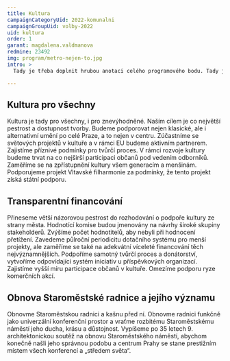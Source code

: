 ```yaml
---
title: Kultura
campaignCategoryUid: 2022-komunalni
campaignGroupUid: volby-2022
uid: kultura
order: 1
garant: magdalena.valdmanova
redmine: 23492
img: program/metro-nejen-to.jpg
intro: >
  Tady je třeba doplnit hrubou anotaci celého programového bodu. Tady je třeba doplnit hrubou anotaci celého programového bodu.  Tady je třeba doplnit hrubou anotaci celého programového bodu.  Tady je třeba doplnit hrubou anotaci celého programového bodu. 

---
```


## Kultura pro všechny
Kultura je tady pro všechny, i pro znevýhodněné. Naším cílem je co největší pestrost a dostupnost tvorby. Budeme podporovat nejen klasické, ale i alternativní umění po celé Praze, a to nejen v centru. Zúčastníme se světových projektů v kultuře a v rámci EU budeme aktivním partnerem. Zajistíme příznivé podmínky pro tvůrčí proces. V rámci rozvoje kultury budeme trvat na co nejširší participaci občanů pod vedením odborníků. Zaměříme se na zpřístupnění kultury všem generacím a menšinám. Podporujeme projekt Vltavské filharmonie za podmínky, že tento projekt získá státní podporu.

## Transparentní financování
Přineseme větší názorovou pestrost do rozhodování o podpoře kultury ze strany města. Hodnotící komise budou jmenovány na návrhy široké skupiny stakeholderů. Zvýšíme počet hodnotitelů, aby nebyli při hodnocení přetížení. Zavedeme půlroční periodicitu dotačního systému pro menší projekty, ale zaměříme se také na adekvátní víceleté financování těch nejvýznamnějších. Podpoříme samotný tvůrčí proces a donátorství, vytvoříme odpovídající systém iniciativ u příspěvkových organizací. Zajistíme vyšší míru participace občanů v kultuře. Omezíme podporu ryze komerčních akcí.

## Obnova Staroměstské radnice a jejího významu
Obnovme Staroměstskou radnici a kašnu před ní. Obnovme radnici funkčně jako univerzální konferenční prostor a vraťme rozbitému Staroměstskému náměstí jeho ducha, krásu a důstojnost. Vypíšeme po 35 letech 9. architektonickou soutěž na obnovu Staroměstského náměstí, abychom konečně našli jeho správnou podobu a centrum Prahy se stane prestižním místem všech konferencí a „středem světa“.